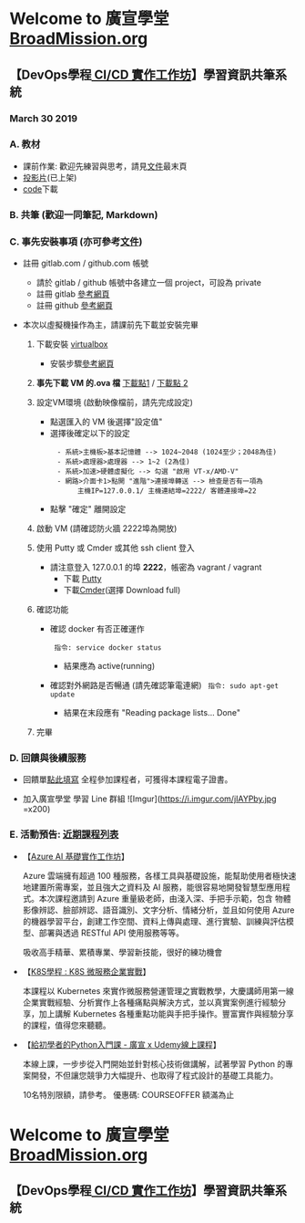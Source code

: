 # Welcome to 廣宣學堂 [BroadMission.org](https://www.facebook.com/broadmission) #
## 【DevOps學程[ CI/CD 實作工作坊](https://broadmission.kktix.cc/events/5218a5a3)】學習資訊共筆系統 ##

### March 30 2019 ###

### A. 教材
- 課前作業: 歡迎先練習與思考，請見[文件](http://bit.ly/2Fzl1NY)最末頁
- [投影片](https://drive.google.com/file/d/1qijSz1sYMi8RLB20Db9q7QBYEi0yPaDu/view?usp=sharing)(已上架)
- [code](https://drive.google.com/file/d/1QT4gYYraTXiPI8dw3j4in96-azB9QPYO/view?usp=sharing)下載

### B. 共筆 (歡迎一同筆記, Markdown)

### C. 事先安裝事項 (亦可參考[文件](http://bit.ly/2Fzl1NY))

- 註冊 gitlab.com / github.com 帳號
    - 請於 gitlab / github 帳號中各建立一個 project，可設為 private
    - 註冊 gitlab [參考網頁](https://blog.csdn.net/fucaijin/article/details/80860112)
    - 註冊 github [參考網頁](https://progressbar.tw/posts/3)

- 本次以虛擬機操作為主，請課前先下載並安裝完畢

    1. 下載安裝 [virtualbox](https://www.virtualbox.org/wiki/Downloads)
        - 安裝步驟[參考網頁](https://zh.wikihow.com/%E5%AE%89%E8%A3%85VirtualBox)

    2. **事先下載 VM 的.ova 檔**  [下載點1](https://chengweichen.com/workshop/CI_CD_Workshop_0330.ova) / [下載點 2](http://bit.ly/2JGey8e)
    3. 設定VM環境 (啟動映像檔前，請先完成設定)
          - 點選匯入的 VM 後選擇"設定值"
          - 選擇後確定以下的設定
          ```
               - 系統>主機板>基本記憶體 --> 1024~2048 (1024至少；2048為佳)
               - 系統>處理器>處理器 --> 1~2 (2為佳)
               - 系統>加速>硬體虛擬化 --> 勾選 "啟用 VT-x/AMD-V"
               - 網路>介面卡1>點開 "進階">連接埠轉送 --> 檢查是否有一項為
                    主機IP=127.0.0.1/ 主機連結埠=2222/ 客體連接埠=22
          ```
          - 點擊 "確定" 離開設定

    4. 啟動 VM (請確認防火牆 2222埠為開放)

    5. 使用 Putty 或 Cmder 或其他 ssh client 登入
        - 請注意登入 127.0.0.1 的埠 **2222**，帳密為 vagrant / vagrant
            - 下載 [Putty](http://www.putty.org/)
            - 下載[Cmder](http://cmder.net)(選擇 Download full)
    6. 確認功能

          - 確認 docker 有否正確運作

            `` 指令: service docker status``
               - 結果應為 active(running)

          - 確認對外網路是否暢通 (請先確認筆電連網)
            `` 指令: sudo apt-get update``
              - 結果在末段應有 "Reading package lists... Done"

    7. 完畢

### D. 回饋與後續服務
- 回饋單[點此填寫](https://goo.gl/forms/RoxUeINjpqboFZm42)
全程參加課程者，可獲得本課程電子證書。

- 加入廣宣學堂 學習 Line 群組
  ![Imgur](https://i.imgur.com/jIAYPby.jpg =x200)




### E. 活動預告: [近期課程列表](https://broadmission.kktix.cc/)

- 【[Azure AI 基礎實作工作坊](https://broadmission.kktix.cc/events/azureai)】

     Azure 雲端擁有超過 100 種服務，各樣工具與基礎設施，能幫助使用者極快速地建置所需專案，並且強大之資料及 AI 服務，能很容易地開發智慧型應用程式。本次課程邀請到 Azure 重量級老師，由淺入深、手把手示範，包含 物體影像辨認、臉部辨認、語音識別、文字分析、情緒分析，並且如何使用 Azure 的機器學習平台，創建工作空間、資料上傳與處理、進行實驗、訓練與評估模型、部署與透過 RESTful API 使用服務等等。

    吸收高手精華、累積專業、學習新技能，很好的練功機會

- 【[K8S學程 : K8S 微服務企業實戰](https://broadmission.kktix.cc/events/k8sserivce)】

    本課程以 Kubernetes 來實作微服務營運管理之實戰教學，大慶講師用第一線企業實戰經驗、分析實作上各種痛點與解決方式，並以真實案例進行經驗分享，加上講解 Kubernetes 各種重點功能與手把手操作。豐富實作與經驗分享的課程，值得您來聽聽。

- 【[給初學者的Python入門課 - 廣宣 x Udemy線上課程](https://www.udemy.com/python-course-beginnners)】

    本線上課，一步步從入門開始並針對核心技術做講解，試著學習 Python 的專案開發，不但讓您競爭力大幅提升、也取得了程式設計的基礎工具能力。

    10名特別限額，請參考。 優惠碼: COURSEOFFER 額滿為止
# Welcome to 廣宣學堂 [BroadMission.org](https://www.facebook.com/broadmission) #
## 【DevOps學程[ CI/CD 實作工作坊](https://broadmission.kktix.cc/events/5218a5a3)】學習資訊共筆系統 ##
